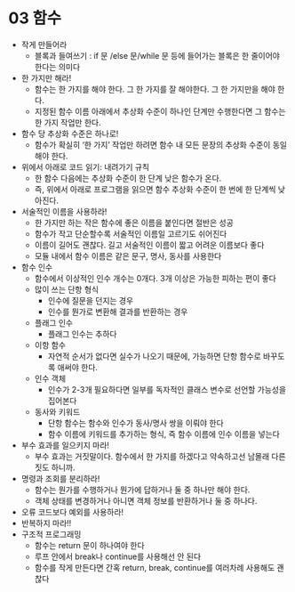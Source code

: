 # 03 함수
- 작게 만들어라
    - 블록과 들여쓰기 : if 문 /else 문/while 문 등에 들어가는 블록은 한 줄이어야 한다는 의미다
- 한 가지만 해라!
    - 함수는 한 가지를 해야 한다. 그 한 가지를 잘 해야한다. 그 한 가지만을 해야 한다.
    - 지정된 함수 이름 아래에서 추상화 수준이 하나인 단계만 수행한다면 그 함수는 한 가지 작업만 한다.
- 함수 당 추상화 수준은 하나로!
    - 함수가 확실히 ‘한 가지’ 작업만 하려면 함수 내 모든 문장의 추상화 수준이 동일해야 한다.
- 위에서 아래로 코드 읽기: 내려가기 규칙
    - 한 함수 다음에는 추상화 수준이 한 단계 낮은 함수가 온다.
    - 즉, 위에서 아래로 프로그램을 읽으면 함수 추상화 수준이 한 번에 한 단계씩 낮아진다.
- 서술적인 이름을 사용하라!
    - 한 가지만 하는 작은 함수에 좋은 이름을 붙인다면 절반은 성공
    - 함수가 작고 단순할수록 서술적인 이름일 고르기도 쉬어진다
    - 이름이 길어도 괜찮다. 길고 서술적인 이름이 짧고 어려운 이름보다 좋다
    - 모듈 내에서 함수 이름은 같은 문구, 명사, 동사를 사용한다
- 함수 인수
    - 함수에서 이상적인 인수 개수는 0개다. 3개 이상은 가능한 피하는 편이 좋다
    - 많이 쓰는 단항 형식
        - 인수에 질문을 던지는 경우
        - 인수를 뭔가로 변환해 결과를 반환하는 경우
    - 플래그 인수
        - 플래그 인수는 추하다
    - 이항 함수
        - 자연적 순서가 없다면 실수가 나오기 때문에, 가능하면 단항 함수로 바꾸도록 애써야 한다.
    - 인수 객체
        - 인수가 2-3개 필요하다면 일부를 독자적인 클래스 변수로 선언할 가능성을 집어본다
    - 동사와 키워드
        - 단항 함수는 함수와 인수가 동사/명사 쌍을 이뤄야 한다
        - 함수 이름에 키워드를 추가하는 형식, 즉 함수 이름에 인수 이름을 넣는다
- 부수 효과를 일으키지 마라!
    - 부수 효과는 거짓말이다. 함수에서 한 가지를 하겠다고 약속하고선 남몰래 다른 짓도 하니까.
- 명령과 조회를 분리하라!
    - 함수는 뭔가를 수행하거나 뭔가에 답하거나 둘 중 하나만 해야 한다.
    - 객체 상태를 변경하거나 아니면 객체 정보를  반환하거나 둘 중 하나다.
- 오류 코드보다 예외를 사용하라!
- 반복하지 마라!!
- 구조적 프로그래밍
    - 함수는 return 문이 하나여야 한다
    - 루프 안에서 break나 continue를 사용해선 안 된다
    - 함수를 작게 만든다면 간혹 return, break, continue를 여러차례 사용해도 괜찮다